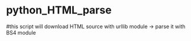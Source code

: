 # python_HTML_parse
#this script will download HTML source with urllib module -> parse it with BS4 module 
